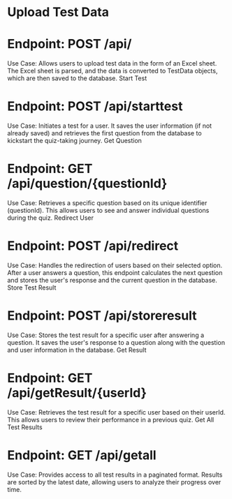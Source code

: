 # Upload Test Data

# Endpoint: POST /api/
Use Case: Allows users to upload test data in the form of an Excel sheet. The Excel sheet is parsed, and the data is converted to TestData objects, which are then saved to the database.
Start Test

# Endpoint: POST /api/starttest
Use Case: Initiates a test for a user. It saves the user information (if not already saved) and retrieves the first question from the database to kickstart the quiz-taking journey.
Get Question

# Endpoint: GET /api/question/{questionId}
Use Case: Retrieves a specific question based on its unique identifier (questionId). This allows users to see and answer individual questions during the quiz.
Redirect User

# Endpoint: POST /api/redirect
Use Case: Handles the redirection of users based on their selected option. After a user answers a question, this endpoint calculates the next question and stores the user's response and the current question in the database.
Store Test Result

# Endpoint: POST /api/storeresult
Use Case: Stores the test result for a specific user after answering a question. It saves the user's response to a question along with the question and user information in the database.
Get Result

# Endpoint: GET /api/getResult/{userId}
Use Case: Retrieves the test result for a specific user based on their userId. This allows users to review their performance in a previous quiz.
Get All Test Results

# Endpoint: GET /api/getall
Use Case: Provides access to all test results in a paginated format. Results are sorted by the latest date, allowing users to analyze their progress over time.
